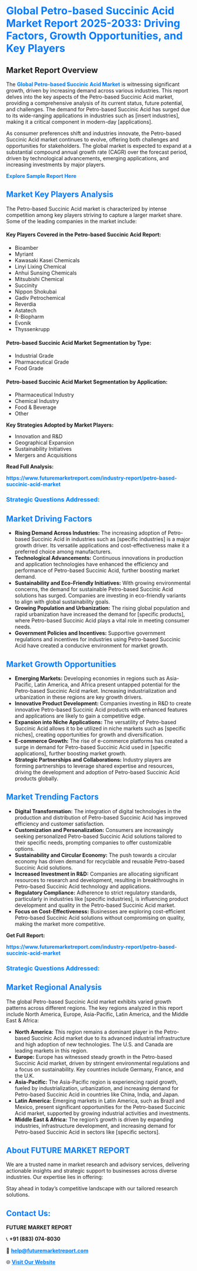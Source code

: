<h1 style="color: #007BFF;">Global Petro-based Succinic Acid Market Report 2025-2033: Driving Factors, Growth Opportunities, and Key Players</h1>

<section id="overview">
<h2>Market Report Overview</h2>
<p>The <a href="https://www.futuremarketreport.com/industry-report/petro-based-succinic-acid-market" style="color: #007BFF; text-decoration: none;"><strong>Global Petro-based Succinic Acid Market</strong></a> is witnessing significant growth, driven by increasing demand across various industries. This report delves into the key aspects of the Petro-based Succinic Acid market, providing a comprehensive analysis of its current status, future potential, and challenges. The demand for Petro-based Succinic Acid has surged due to its wide-ranging applications in industries such as [insert industries], making it a critical component in modern-day [applications].</p>
<p>As consumer preferences shift and industries innovate, the Petro-based Succinic Acid market continues to evolve, offering both challenges and opportunities for stakeholders. The global market is expected to expand at a substantial compound annual growth rate (CAGR) over the forecast period, driven by technological advancements, emerging applications, and increasing investments by major players.</p>
</section>

<section id="overview">
<p><a href="https://www.futuremarketreport.com/request-sample/reportId=92721" style="color: #007BFF; text-decoration: none;"><strong>Explore Sample Report Here</strong></a></p>
</section>

<section id="key-players">
<h2 style="color: #007BFF;">Market Key Players Analysis</h2>
<p>The Petro-based Succinic Acid market is characterized by intense competition among key players striving to capture a larger market share. Some of the leading companies in the market include:</p>
<h4>Key Players Covered in the Petro-based Succinic Acid Report:</h4>
<ul><li>Bioamber</li><li>Myriant</li><li>Kawasaki Kasei Chemicals</li><li>Linyi Lixing Chemical</li><li>Anhui Sunsing Chemicals</li><li>Mitsubishi Chemical</li><li>Succinity</li><li>Nippon Shokubai</li><li>Gadiv Petrochemical</li><li>Reverdia</li><li>Astatech</li><li>R-Biopharm</li><li>Evonik</li><li>Thyssenkrupp</li></ul>
<h4>Petro-based Succinic Acid Market Segmentation by Type:</h4>
<ul><li>Industrial Grade</li><li>Pharmaceutical Grade</li><li>Food Grade</li></ul>

<h4>Petro-based Succinic Acid Market Segmentation by Application:</h4>
<ul><li>Pharmaceutical Industry</li><li>Chemical Industry</li><li>Food &amp; Beverage</li><li>Other</li></ul>
<p><strong>Key Strategies Adopted by Market Players:</strong></p>
<ul>
<li>Innovation and R&D</li>
<li>Geographical Expansion</li>
<li>Sustainability Initiatives</li>
<li>Mergers and Acquisitions</li>
</ul>
</section>

<section>
<p><strong>Read Full Analysis: </strong></p><a href="https://www.futuremarketreport.com/industry-report/petro-based-succinic-acid-market" style="color: #007BFF; text-decoration: none;"><strong>https://www.futuremarketreport.com/industry-report/petro-based-succinic-acid-market</strong></a>
<h3 style="color: #007BFF;">Strategic Questions Addressed:</h3>
</section>

<section id="driving-factors">
<h2 style="color: #007BFF;">Market Driving Factors</h2>
<ul>
<li><strong>Rising Demand Across Industries:</strong> The increasing adoption of Petro-based Succinic Acid in industries such as [specific industries] is a major growth driver. Its versatile applications and cost-effectiveness make it a preferred choice among manufacturers.</li>
<li><strong>Technological Advancements:</strong> Continuous innovations in production and application technologies have enhanced the efficiency and performance of Petro-based Succinic Acid, further boosting market demand.</li>
<li><strong>Sustainability and Eco-Friendly Initiatives:</strong> With growing environmental concerns, the demand for sustainable Petro-based Succinic Acid solutions has surged. Companies are investing in eco-friendly variants to align with global sustainability goals.</li>
<li><strong>Growing Population and Urbanization:</strong> The rising global population and rapid urbanization have increased the demand for [specific products], where Petro-based Succinic Acid plays a vital role in meeting consumer needs.</li>
<li><strong>Government Policies and Incentives:</strong> Supportive government regulations and incentives for industries using Petro-based Succinic Acid have created a conducive environment for market growth.</li>
</ul>
</section>

<section id="growth-opportunities">
<h2 style="color: #007BFF;">Market Growth Opportunities</h2>
<ul>
<li><strong>Emerging Markets:</strong> Developing economies in regions such as Asia-Pacific, Latin America, and Africa present untapped potential for the Petro-based Succinic Acid market. Increasing industrialization and urbanization in these regions are key growth drivers.</li>
<li><strong>Innovative Product Development:</strong> Companies investing in R&D to create innovative Petro-based Succinic Acid products with enhanced features and applications are likely to gain a competitive edge.</li>
<li><strong>Expansion into Niche Applications:</strong> The versatility of Petro-based Succinic Acid allows it to be utilized in niche markets such as [specific niches], creating opportunities for growth and diversification.</li>
<li><strong>E-commerce Growth:</strong> The rise of e-commerce platforms has created a surge in demand for Petro-based Succinic Acid used in [specific applications], further boosting market growth.</li>
<li><strong>Strategic Partnerships and Collaborations:</strong> Industry players are forming partnerships to leverage shared expertise and resources, driving the development and adoption of Petro-based Succinic Acid products globally.</li>
</ul>
</section>

<section id="trending-factors">
<h2 style="color: #007BFF;">Market Trending Factors</h2>
<ul>
<li><strong>Digital Transformation:</strong> The integration of digital technologies in the production and distribution of Petro-based Succinic Acid has improved efficiency and customer satisfaction.</li>
<li><strong>Customization and Personalization:</strong> Consumers are increasingly seeking personalized Petro-based Succinic Acid solutions tailored to their specific needs, prompting companies to offer customizable options.</li>
<li><strong>Sustainability and Circular Economy:</strong> The push towards a circular economy has driven demand for recyclable and reusable Petro-based Succinic Acid solutions.</li>
<li><strong>Increased Investment in R&D:</strong> Companies are allocating significant resources to research and development, resulting in breakthroughs in Petro-based Succinic Acid technology and applications.</li>
<li><strong>Regulatory Compliance:</strong> Adherence to strict regulatory standards, particularly in industries like [specific industries], is influencing product development and quality in the Petro-based Succinic Acid market.</li>
<li><strong>Focus on Cost-Effectiveness:</strong> Businesses are exploring cost-efficient Petro-based Succinic Acid solutions without compromising on quality, making the market more competitive.</li>
</ul>
</section>

<section>
<p><strong>Get Full Report: </strong></p><a href="https://www.futuremarketreport.com/industry-report/petro-based-succinic-acid-market" style="color: #007BFF; text-decoration: none;"><strong>https://www.futuremarketreport.com/industry-report/petro-based-succinic-acid-market</strong></a>
<h3 style="color: #007BFF;">Strategic Questions Addressed:</h3>
</section>


<section id="regional-analysis">
<h2 style="color: #007BFF;">Market Regional Analysis</h2>
<p>The global Petro-based Succinic Acid market exhibits varied growth patterns across different regions. The key regions analyzed in this report include North America, Europe, Asia-Pacific, Latin America, and the Middle East & Africa:</p>
<ul>
<li><strong>North America:</strong> This region remains a dominant player in the Petro-based Succinic Acid market due to its advanced industrial infrastructure and high adoption of new technologies. The U.S. and Canada are leading markets in this region.</li>
<li><strong>Europe:</strong> Europe has witnessed steady growth in the Petro-based Succinic Acid market, driven by stringent environmental regulations and a focus on sustainability. Key countries include Germany, France, and the U.K.</li>
<li><strong>Asia-Pacific:</strong> The Asia-Pacific region is experiencing rapid growth, fueled by industrialization, urbanization, and increasing demand for Petro-based Succinic Acid in countries like China, India, and Japan.</li>
<li><strong>Latin America:</strong> Emerging markets in Latin America, such as Brazil and Mexico, present significant opportunities for the Petro-based Succinic Acid market, supported by growing industrial activities and investments.</li>
<li><strong>Middle East & Africa:</strong> The region’s growth is driven by expanding industries, infrastructure development, and increasing demand for Petro-based Succinic Acid in sectors like [specific sectors].</li>
</ul>
</section>

<footer>
<h2 style="color: #007BFF;">About FUTURE MARKET REPORT</h2>
<p>We are a trusted name in market research and advisory services, delivering actionable insights and strategic support to businesses across diverse industries. Our expertise lies in offering:</p>

<p>Stay ahead in today’s competitive landscape with our tailored research solutions.</p>

<h2 style="color: #007BFF;">Contact Us:</h2>
<p><strong>FUTURE MARKET REPORT</strong></p>
<p>📞 <strong>+91 (883) 074-8030</strong></p>
<p>📧 <strong><a href="mailto:help@futuremarketreport.com" style="color: #007BFF;">help@futuremarketreport.com</a></strong></p>
<p>🌐 <strong><a href="https://www.futuremarketreport.com/" style="color: #007BFF;">Visit Our Website</a></strong></p>
</footer>